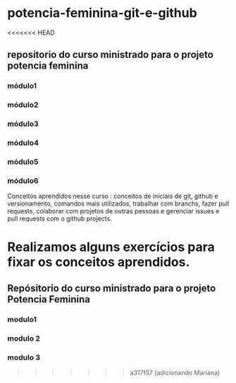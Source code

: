# potencia-feminina-git-e-github

<<<<<<< HEAD


## repositorio do curso ministrado para o projeto potencia feminina


### módulo1
### módulo2
### módulo3
### módulo4
### módulo5
### módulo6


Conceitos aprendidos nesse curso : conceitos de iniciais de git, github e versionamento, comandos mais utilizados, trabalhar com branchs, fazer pull requests, colaborar com projetos de outras pessoas e gerenciar issues e pull requests com o github projects.

Realizamos alguns exercícios para fixar os conceitos aprendidos.
=======
## Repósitorio do curso ministrado para o projeto Potencia Feminina


### modulo1

### modulo 2

### modulo 3
>>>>>>> a317f57 (adicionando Mariana)
